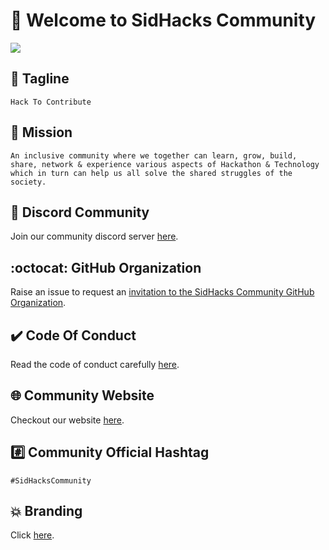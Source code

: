 # 👋 Welcome to SidHacks Community

![](https://raw.githubusercontent.com/SidHacksCommunity/welcome/b64813665feb6e33d504b4773f4f8d53963cfe9f/media-kit/SidHacks-Logo.svg)

## 🚀 Tagline
`Hack To Contribute`

## 🎯 Mission
`An inclusive community where we together can learn, grow, build, share, network & experience various aspects of Hackathon & Technology which in turn can help us all solve the shared struggles of the society.`

## 🔗 Discord Community
Join our community discord server [here](https://discord.gg/gPyR9Q9n8M).

## :octocat: GitHub Organization
Raise an issue to request an [invitation to the SidHacks Community GitHub Organization](https://github.com/SidHacksCommunity/support/issues/new?assignees=siddharthdayalwal&labels=invitation&template=invitation.yml&title=Looking+forward+to+get+involved+and+contribute+to+the+community+%F0%9F%8E%89).

## ✔️ Code Of Conduct
Read the code of conduct carefully [here](https://github.com/SidHacksCommunity/support/blob/main/CODE_OF_CONDUCT.md).

## 🌐 Community Website
Checkout our website [here](https://siddharth-hacks.live/community).

## #️⃣ Community Official Hashtag
`#SidHacksCommunity`

## 💥 Branding
Click [here](https://github.com/SidHacksCommunity/welcome/tree/main/media-kit).
